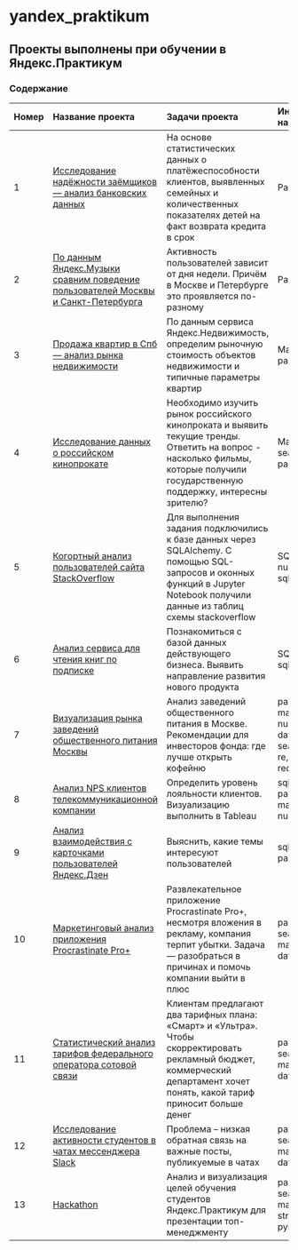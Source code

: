 # yandex_praktikum

## Проекты выполнены при обучении в Яндекс.Практикум

### Содержание

|Номер|Название проекта | Задачи проекта | Инструменты и навыки |
|:--| :--------------------- | :---------------------------------------------------------- |:-----------------|
|1| [Исследование надёжности заёмщиков — анализ банковских данных][1] | На основе статистических данных о платёжеспособности клиентов, выявленных семейных и количественных показателях детей на факт возврата кредита в срок |Pandas |
|2| [По данным Яндекс.Музыки сравним поведение пользователей Москвы и Санкт-Петербурга][2]| Активность пользователей зависит от дня недели. Причём в Москве и Петербурге это проявляется по-разному | Pandas |
|3| [Продажа квартир в Спб — анализ рынка недвижимости][3]| По данным сервиса Яндекс.Недвижимость, определим рыночную стоимость объектов недвижимости и типичные параметры квартир| Matplotlib, pandas |
|4| [Исследование данных о российском кинопрокате][4]| Необходимо изучить рынок российского кинопроката и выявить текущие тренды. Ответить на вопрос - насколько фильмы, которые получили государственную поддержку, интересны зрителю? | Matplotlib, seaborn, pandas, numpy |
|5| [Когортный анализ пользователей сайта StackOverflow][5]| Для выполнения задания подключились к базе данных через SQLAlchemy. С помощью SQL-запросов и оконных функций в Jupyter Notebook получили данные из таблиц схемы stackoverflow |SQL, pandas, numpy, sqlalchemy |
|6| [Анализ сервиса для чтения книг по подписке][6]| Познакомиться с базой данных действующего бизнеса. Выявить направление развития нового продукта |SQL, pandas, sqlalchemy |
|7| [Визуализация рынка заведений общественного питания Москвы][7]| Анализ заведений общественного питания в Москве.  Рекомендации для инвесторов фонда: где лучше открыть кофейню | pandas, matplotlib, plotly, numpy, datetime, scipy, seaborn, math, re, json, requests, folium |
|8| [Анализ NPS клиентов телекоммуникационной компании][8]| Определить уровень лояльности клиентов. Визуализацию выполнить в Tableau | sqlalchemy, pandas, matplotlib, plotly, numpy, Tableau |
|9| [Анализ взаимодействия с карточками пользователей Яндекс.Дзен][9]| Выяснить, какие темы интересуют пользователей | sqlalchemy, pandas, Tableau |
|10| [Маркетинговый анализ приложения Procrastinate Pro+][10] | Развлекательное приложение Procrastinate Pro+, несмотря вложения в рекламу, компания терпит убытки. Задача — разобраться в причинах и помочь компании выйти в плюс | pandas, numpy, seaborn, matplotlib.pyplot, datetime |
|11| [Статистический анализ тарифов федерального оператора сотовой связи][11] | Клиентам предлагают два тарифных плана: «Смарт» и «Ультра». Чтобы скорректировать рекламный бюджет, коммерческий департамент хочет понять, какой тариф приносит больше денег | pandas, numpy, seaborn, matplotlib.pyplot, datetime |
|12| [Исследование активности студентов в чатах мессенджера Slack][12] |Проблема – низкая обратная связь на важные посты, публикуемые в чатах | pandas, numpy, seaborn, matplotlib, plotly, datetime |
|13| [Hackathon][13] | Анализ и визуализация целей обучения студентов Яндекс.Практикум для презентации топ-менеджменту | pandas, numpy, seaborn, matplotlib, plotly, string, pymorphy2 |

[1]: https://clck.ru/34FcqT
[2]: https://clck.ru/34Fb93
[3]: https://clck.ru/34FbHA
[4]: https://clck.ru/34FcCy
[5]: https://clck.ru/34Fdz7
[6]: https://clck.ru/34Fe4n
[7]: https://clck.ru/34FfBt
[8]: https://clck.ru/34Ffej
[9]: https://clck.ru/34FfrY
[10]: https://clck.ru/34FhNs
[11]: https://clck.ru/34FhaU
[12]: https://clck.ru/34FiKw
[13]: https://clck.ru/34FiXe
